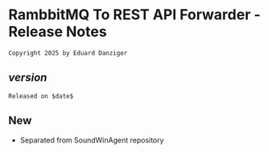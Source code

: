 ﻿RambbitMQ To REST API Forwarder - Release Notes 
=====================================
~~~
Copyright 2025 by Eduard Danziger
~~~

$version$
--------
~~~
Released on $date$
~~~

## New
- Separated from SoundWinAgent repository

